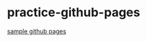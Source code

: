 # practice-github-pages

[sample github pages](https://kusa-mochi.github.io/practice-github-pages/practice001)

